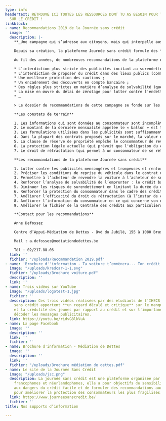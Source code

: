 ```yaml
---
type: info
headertext: RETROUVE ICI TOUTES LES RESSOURCES DONT TU AS BESOIN POUR TOUT SAVOIR
  SUR LE CRÉDIT !
linkblock:
- name: Recommandations 2019 de la Journée sans crédit
  image: ''
  description: |-
    **_Une campagne qui s’adresse aux citoyens, mais qui interpelle aussi les politiques_**

    Depuis sa création, la plateforme Journée sans crédit formule des **recommandations destinées aux pouvoirs politiques** afin d’améliorer la protection des consommateurs, et de lutter plus efficacement contre le surendettement.

    Au fil des années, de nombreuses recommandations de la plateforme ont été intégrées dans la législation comme :

    * L’interdiction plus stricte des publicités incitant au surendettement ;
    * L’interdiction de proposer du crédit dans des lieux publics (comme les gares) ;
    * Une meilleure protection des cautions ;
    * Un encadrement des découverts en compte bancaire ;
    * Des règles plus strictes en matière d’analyse de solvabilité (questionnaire obligatoire) ;
    * La mise en œuvre du délai de zérotage pour lutter contre l'endettement permanent ;
    * …

    > Le dossier de recommandations de cette campagne se fonde sur les constats de terrain des associations partenaires et sur une analyse approfondie et critique de la législation

    **Les constats de terrain**

    1. Les informations qui sont données au consommateur sont incomplètes, voire trompeuses : il n’est pas correctement informé du coût réel du crédit ballon ni des risques liés à la dégressivité moins rapide du solde restant dû. En outre, il est amené à croire qu’il va pouvoir automatiquement solder la dernière mensualité par la revente de la voiture.
    2. Le montant de la dernière mensualité appelée le « ballon » est trop important par rapport aux revenus des consommateurs qui sont bien souvent insuffisants pour faire face au paiement de cette dernière mensualité. Pour solder son crédit, le consommateur va donc inévitablement devoir soit reprendre un nouveau crédit, soit revendre sa voiture. La « reprise » de la voiture par le concessionnaire est d’ailleurs une des « possibilités » voire un des avantages mis en avant par les publicités.
    3. Les formulations utilisées dans les publicités sont suffisamment ambiguës pour laisser penser que le prix de la reprise du véhicule va permettre à tous les coups de payer le ballon et de rembourser le crédit alors que c’est loin d’être le cas.
    4. Dans la plupart des contrats proposés sur le marché, la valeur de revente (ou "valeur résiduelle") indiquée dans les contrats de crédit est totalement indicative et ne lie pas le concessionnaire. Il n’y a d’ailleurs pas d’obligation légale de garantir une valeur minimale de reprise du véhicule.
    5. La clause de réserve de propriété empêche le consommateur de revendre lui-même la voiture à un tiers. Il sera pieds et poings liés au prêteur, au concessionnaire et aux conditions de reprise que ce dernier lui imposera.
    6. La protection légale actuelle (qui prévoit que l'obligation du consommateur de rembourser le crédit est suspendue tant que la livraison de la voiture n’a pas eu lieu) est ineffective.
    7. Le droit de rétractation (qui permet à un consommateur de se rétracter sans motif dans un délai de 14 jours et qui a pour objectif de lutter contre les achats compulsifs) est ineffectif lorsque le crédit est lié à une vente dans un magasin.

    **Les recommandations de la plateforme Journée sans crédit**

    1. Lutter contre les publicités mensongères et trompeuses et renforcer les contrôles par les autorités publiques compétentes
    2. Préciser les conditions de reprise du véhicule dans le contrat de vente lié à un crédit ballon
    3. Permettre à l’acheteur de revendre la voiture à l’acheteur de son choix
    4. Renforcer l’analyse de solvabilité de l’emprunter : le crédit ballon doit pouvoir être remboursé au moyen des revenus de l’emprunteur
    5. Diminuer les risques de surendettement en limitant la durée du crédit ballon ainsi que le montant du ballon.
    6. Renforcer la protection du consommateur dans le cadre des crédits liés à l’acquisition d’un bien ou d’un service.
    7. Améliorer l’efficacité du droit de rétractation (à l’instar de ce qui se fait déjà en France).
    8. Améliorer l’information du consommateur en ce qui concerne son droit de rétractation dans le cadre du crédit (à l’instar de ce qui se fait déjà en France).
    9. Améliorer le fichier de la Centrale des crédits aux particuliers (CCP).

    **Contact pour les recommandations**

    Anne Defossez

    Centre d’Appui-Médiation de Dettes - Bvd du Jubilé, 155 à 1080 Bruxelles

    Mail : a.defossez@mediationdedettes.be

    Tél : 02/217.88.06
  link: ''
  fichier: "/uploads/Recommandation 2019.pdf"
- name: 'Brochure d''information - Ta voiture t’emmènera... Ton crédit te suivera '
  image: "/uploads/kredcar-1-1.svg"
  fichier: "/uploads/Brochure voiture.pdf"
  description: ''
  link: ''
- name: Trois vidéos sur YouTube
  image: "/uploads/logotest-1.jpg"
  fichier: ''
  description: Ces trois vidéos réalisées par des étudiants de l'IHECS pour la Journée
    sans crédit apportent **un regard décalé et critique** sur le manque d'information
    et la crédulité des jeunes par rapport au crédit et sur l'importance de pouvoir
    décoder les messages publicitaires.
  link: https://youtu.be/ridvG8lkVuA
- name: La page Facebook
  image: ''
  description: ''
  link: ''
  fichier: ''
- name: Brochure d'information - Médiation de Dettes
  image: ''
  description: ''
  link: ''
  fichier: "/uploads/Brochure médiation de dettes.pdf"
- name: Le site de la Journée Sans Crédit
  image: "/uploads/jsc.png"
  description: La journée sans crédit est une plateforme organisée par 31 associations
    francophones et néerlandophones, elle a pour objectifs de sensibiliser les consommateurs
    aux dangers du crédit facile et de formuler des recommandations aux pouvoirs publics
    pour améliorer la protection des consommateurs les plus fragilisés.
  link: https://www.journeesanscredit.be/
  fichier: ''
title: Nos supports d’information

---
```


